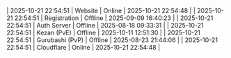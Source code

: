 | 2025-10-21 22:54:51 | Website | Online | 2025-10-21 22:54:48 |
| 2025-10-21 22:54:51 | Registration | Offline | 2025-09-09 16:40:23 |
| 2025-10-21 22:54:51 | Auth Server | Offline | 2025-08-18 09:33:31 |
| 2025-10-21 22:54:51 | Kezan (PvE) | Offline | 2025-10-11 12:51:30 |
| 2025-10-21 22:54:51 | Gurubashi (PvP) | Offline | 2025-08-23 21:44:06 |
| 2025-10-21 22:54:51 | Cloudflare | Online | 2025-10-21 22:54:48 |
